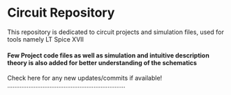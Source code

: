 # Circuit Repository
This repository is dedicated to circuit projects and simulation files, used for tools namely LT Spice XVII
#### Few Project code files as well as simulation and intuitive description theory is also added for better understanding of the schematics

Check here for any new updates/commits if available!
...................................................................
